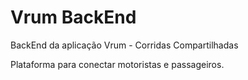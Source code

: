 # Vrum BackEnd
BackEnd da aplicação Vrum - Corridas Compartilhadas

Plataforma para conectar motoristas e passageiros.
